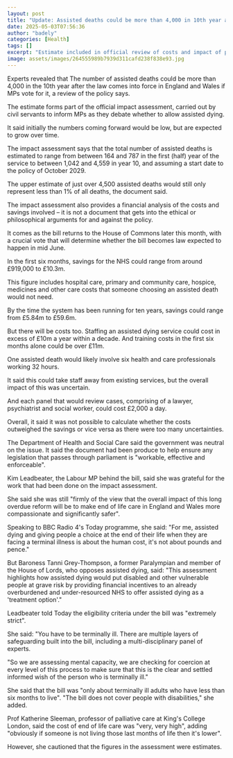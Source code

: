 ```yaml
---
layout: post
title: "Update: Assisted deaths could be more than 4,000 in 10th year after law change"
date: 2025-05-03T07:56:36
author: "badely"
categories: [Health]
tags: []
excerpt: "Estimate included in official review of costs and impact of passing assisted dying law in England and Wales."
image: assets/images/264555989b7939d311cafd238f838e93.jpg
---
```


Experts revealed that The number of assisted deaths could be more than 4,000 in the 10th year after the law comes into force in England and Wales if MPs vote for it, a review of the policy says.

The estimate forms part of the official impact assessment, carried out by civil servants to inform MPs as they debate whether to allow assisted dying.

It said initially the numbers coming forward would be low, but are expected to grow over time.

The impact assessment says that the total number of assisted deaths is estimated to range from between 164 and 787 in the first (half) year of the service to between 1,042 and 4,559 in year 10, and assuming a start date to the policy of October 2029.

The upper estimate  of just over 4,500 assisted deaths would still only represent less than 1% of all deaths, the document said. 

The impact assessment also provides a financial analysis of the costs and savings involved – it is not a document that gets into the ethical or philosophical arguments for and against the policy.

It comes as the bill returns to the House of Commons later this month, with a crucial vote that will determine whether the bill becomes law expected to happen in mid June.

In the first six months, savings for the NHS could range from around £919,000 to £10.3m.

This figure includes hospital care, primary and community care, hospice, medicines and other care costs that someone choosing an assisted death would not need.

By the time the system has been running for ten years, savings could range from £5.84m to £59.6m.

But there will be costs too. Staffing an assisted dying service could cost in excess of £10m a year within a decade. And training costs in the first six months alone could be over £11m.

One assisted death would likely involve six health and care professionals working 32 hours.

It said this could take staff away from existing services, but the overall impact of this was uncertain.

And each panel that would review cases, comprising of a lawyer, psychiatrist and social worker, could cost £2,000 a day.

Overall, it said it was not possible to calculate whether the costs outweighed the savings or vice versa as there were too many uncertainties.

The Department of Health and Social Care said the government was neutral on the issue. It said the document had been produce to help ensure any legislation that passes through parliament is "workable, effective and enforceable".

Kim Leadbeater, the Labour MP behind the bill, said she was grateful for the work that had been done on the impact assessment.

She said she was still "firmly of the view that the overall impact of this long overdue reform will be to make end of life care in England and Wales more compassionate and significantly safer".

Speaking to BBC Radio 4's Today programme, she said: "For me, assisted dying and giving people a choice at the end of their life when they are facing a terminal illness is about the human cost, it's not about pounds and pence."

But Baroness Tanni Grey-Thompson, a former Paralympian and member of the House of Lords, who opposes assisted dying, said: "This assessment highlights how assisted dying would put disabled and other vulnerable people at grave risk by providing financial incentives to an already overburdened and under-resourced NHS to offer assisted dying as a 'treatment option'."

Leadbeater told Today the eligibility criteria under the bill was "extremely strict".

She said: "You have to be terminally ill. There are multiple layers of safeguarding built into the bill, including a multi-disciplinary panel of experts. 

"So we are assessing mental capacity, we are checking for coercion at every level of this process to make sure that this is the clear and settled informed wish of the person who is terminally ill."

She said that the bill was "only about terminally ill adults who have less than six months to live". "The bill does not cover people with disabilities," she added. 

Prof Katherine Sleeman, professor of palliative care at King's College London, said the cost of end of life care was "very, very high", adding "obviously if someone is not living those last months of life then it's lower". 

However, she cautioned that the figures in the assessment were estimates.

